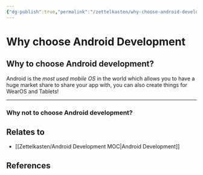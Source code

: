 ```yaml
---
{"dg-publish":true,"permalink":"/zettelkasten/why-choose-android-development/","title":"Why choose Android Development","tags":["status/todo","core/tech/android"],"noteIcon":"","created":"2023-10-11T10:15:18.146+01:00"}
---
```



# Why choose Android Development


## Why to choose Android development?
Android is the *most used mobile OS*  in the world which allows you to have a huge market share to share your app with, you can also create things for WearOS and Tablets!

---
### Why not to choose Android development?



## Relates to
- [[Zettelkasten/Android Development MOC\|Android Development]]
## References
